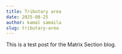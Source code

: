 ```yaml
---
title: Tributary area
date: 2025-08-25
author: kamal samaila
slug: tributary-area
---
```

This is a test post for the Matrix Section blog.
